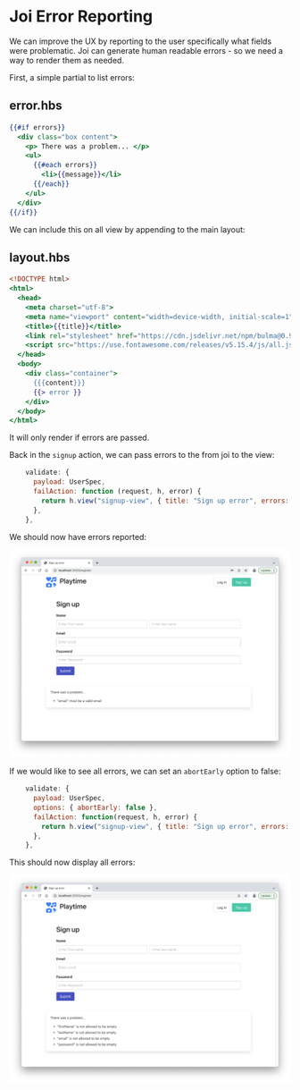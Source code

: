# Joi Error Reporting

We can improve the UX by reporting to the user specifically what fields were problematic. Joi can generate human readable errors - so we need a way to render them as needed.

First, a simple partial to list errors:

## error.hbs

~~~handlebars
{{#if errors}}
  <div class="box content">
    <p> There was a problem... </p>
    <ul>
      {{#each errors}}
        <li>{{message}}</li>
      {{/each}}
    </ul>
  </div>
{{/if}}
~~~

We can include this on all view by appending to the main layout:

## layout.hbs

~~~handlebars
<!DOCTYPE html>
<html>
  <head>
    <meta charset="utf-8">
    <meta name="viewport" content="width=device-width, initial-scale=1">
    <title>{{title}}</title>
    <link rel="stylesheet" href="https://cdn.jsdelivr.net/npm/bulma@0.9.3/css/bulma.min.css">
    <script src="https://use.fontawesome.com/releases/v5.15.4/js/all.js"></script>
  </head>
  <body>
    <div class="container">
      {{{content}}}
      {{> error }}
    </div>
  </body>
</html>
~~~

It will only render if errors are passed.

Back in the `signup` action, we can pass errors to the from joi to the view:

~~~javascript
    validate: {
      payload: UserSpec,
      failAction: function (request, h, error) {
        return h.view("signup-view", { title: "Sign up error", errors: error.details }).takeover().code(400);
      },
    },
~~~

We should now have errors reported:

![](img/06.png)

If we would like to see all errors, we can set an `abortEarly` option to false:

~~~javascript
    validate: {
      payload: UserSpec,
      options: { abortEarly: false },
      failAction: function(request, h, error) {
        return h.view("signup-view", { title: "Sign up error", errors: error.details }).takeover().code(400);
      },
    },
~~~

This should now display all errors:

![](img/07.png)